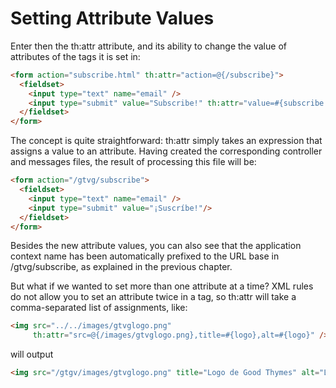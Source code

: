 # Setting Attribute Values

Enter then the th:attr attribute, and its ability to change the value of attributes of the tags it is set in:

```html
<form action="subscribe.html" th:attr="action=@{/subscribe}">
  <fieldset>
    <input type="text" name="email" />
    <input type="submit" value="Subscribe!" th:attr="value=#{subscribe.submit}"/>
  </fieldset>
</form>
```

The concept is quite straightforward: th:attr simply takes an expression that assigns a value to an attribute. Having 
created the corresponding controller and messages files, the result of processing this file will be:

```html
<form action="/gtvg/subscribe">
  <fieldset>
    <input type="text" name="email" />
    <input type="submit" value="¡Suscríbe!"/>
  </fieldset>
</form>
```

Besides the new attribute values, you can also see that the application context name has been automatically prefixed to 
the URL base in /gtvg/subscribe, as explained in the previous chapter.

But what if we wanted to set more than one attribute at a time? XML rules do not allow you to set an attribute twice in 
a tag, so th:attr will take a comma-separated list of assignments, like:

```html
<img src="../../images/gtvglogo.png" 
     th:attr="src=@{/images/gtvglogo.png},title=#{logo},alt=#{logo}" />
```

will output

```html
<img src="/gtgv/images/gtvglogo.png" title="Logo de Good Thymes" alt="Logo de Good Thymes" />
```